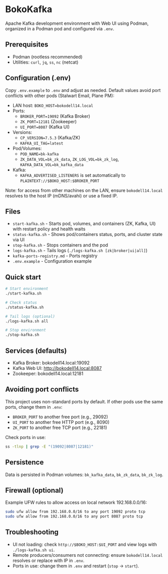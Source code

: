# BokoKafka

Apache Kafka development environment with Web UI using Podman, organized in a Podman pod and configured via `.env`.

## Prerequisites

- Podman (rootless recommended)
- Utilities: `curl`, `jq`, `ss`, `nc` (netcat)

## Configuration (.env)

Copy `.env.example` to `.env` and adjust as needed. Default values avoid port conflicts with other pods (Stalwart Email, Plane PM):

- LAN host: `BOKO_HOST=bokodell14.local`
- Ports:
  - `BROKER_PORT=19092` (Kafka Broker)
  - `ZK_PORT=12181` (Zookeeper)
  - `UI_PORT=8087` (Kafka UI)
- Versions:
  - `CP_VERSION=7.5.3` (Kafka/ZK)
  - `KAFKA_UI_TAG=latest`
- Pod/Volumes:
  - `POD_NAME=bk-kafka`
  - `ZK_DATA_VOL=bk_zk_data`, `ZK_LOG_VOL=bk_zk_log`, `KAFKA_DATA_VOL=bk_kafka_data`
- Kafka:
  - `KAFKA_ADVERTISED_LISTENERS` is set automatically to `PLAINTEXT://$BOKO_HOST:$BROKER_PORT`

Note: for access from other machines on the LAN, ensure `bokodell14.local` resolves to the host IP (mDNS/avahi) or use a fixed IP.

## Files

- `start-kafka.sh` - Starts pod, volumes, and containers (ZK, Kafka, UI) with restart policy and health waits
- `status-kafka.sh` - Shows pod/containers status, ports, and cluster state via UI
- `stop-kafka.sh` - Stops containers and the pod
- `logs-kafka.sh` - Tails logs (`./logs-kafka.sh [zk|broker|ui|all]`)
- `kafka-ports-registry.md` - Ports registry
- `.env.example` - Configuration example

## Quick start

```bash
# Start environment
./start-kafka.sh

# Check status
./status-kafka.sh

# Tail logs (optional)
./logs-kafka.sh all

# Stop environment
./stop-kafka.sh
```

## Services (defaults)

- Kafka Broker: bokodell14.local:19092
- Kafka Web UI: <http://bokodell14.local:8087>
- Zookeeper: bokodell14.local:12181

## Avoiding port conflicts

This project uses non-standard ports by default. If other pods use the same ports, change them in `.env`:

- `BROKER_PORT` to another free port (e.g., 29092)
- `UI_PORT` to another free HTTP port (e.g., 8090)
- `ZK_PORT` to another free TCP port (e.g., 22181)

Check ports in use:

```bash
ss -tlnp | grep -E "(19092|8087|12181)"
```

## Persistence

Data is persisted in Podman volumes: `bk_kafka_data`, `bk_zk_data`, `bk_zk_log`.

## Firewall (optional)

Example UFW rules to allow access on local network 192.168.0.0/16:

```bash
sudo ufw allow from 192.168.0.0/16 to any port 19092 proto tcp
sudo ufw allow from 192.168.0.0/16 to any port 8087 proto tcp
```

## Troubleshooting

- UI not loading: check `http://$BOKO_HOST:$UI_PORT` and view logs with `./logs-kafka.sh ui`.
- Remote producers/consumers not connecting: ensure `bokodell14.local` resolves or replace with IP in `.env`.
- Ports in use: change them in `.env` and restart (`stop` -> `start`).
